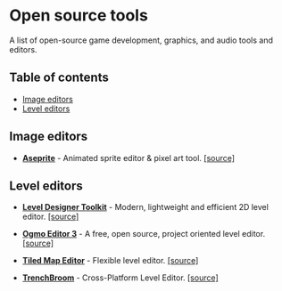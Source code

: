 # Open source tools

A list of open-source game development, graphics, and audio tools and editors.

## Table of contents

- [Image editors](#image-editors)
- [Level editors](#level-editors)

## Image editors

- **[Aseprite](https://www.aseprite.org)** - Animated sprite editor & pixel art tool. [[source]](https://github.com/aseprite/aseprite)

## Level editors

- **[Level Designer Toolkit](https://ldtk.io)** - Modern, lightweight and efficient 2D level editor. [[source]](https://github.com/deepnight/ldtk)

- **[Ogmo Editor 3](https://ogmo-editor-3.github.io)** - A free, open source, project oriented level editor. [[source]](https://github.com/Ogmo-Editor-3/OgmoEditor3-CE)

- **[Tiled Map Editor](https://www.mapeditor.org)** - Flexible level editor. [[source]](https://github.com/mapeditor/tiled)

- **[TrenchBroom](https://trenchbroom.github.io)** - Cross-Platform Level Editor. [[source]](https://github.com/TrenchBroom/TrenchBroom)

